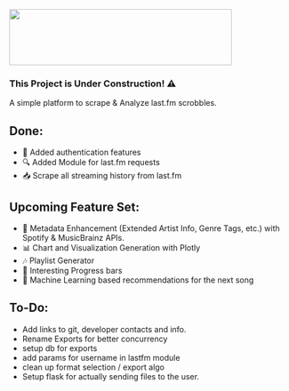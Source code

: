 <img src="https://upload.wikimedia.org/wikipedia/commons/thumb/d/d4/Lastfm_logo.svg/1200px-Lastfm_logo.svg.png" width="400" height="101">

### This Project is Under Construction! ⚠
A simple platform to scrape & Analyze last.fm scrobbles.

## Done:
- 🔐 Added authentication features
- 🔍 Added Module for last.fm requests
- 📥 Scrape all streaming history from last.fm

## Upcoming Feature Set:
- 📜 Metadata Enhancement (Extended Artist Info, Genre Tags, etc.) with Spotify & MusicBrainz APIs.
- 📊 Chart and Visualization Generation with Plotly
- 🎶 Playlist Generator
- 👀 Interesting Progress bars
- 🧠 Machine Learning based recommendations for the next song

## To-Do:
- Add links to git, developer contacts and info.
- Rename Exports for better concurrency
- setup db for exports
- add params for username in lastfm module
- clean up format selection / export algo
- Setup flask for actually sending files to the user.
